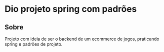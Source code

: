 # Dio projeto spring com padrões

## Sobre
Projeto com ideia de ser o backend de um ecommerce de jogos, praticando spring e padrões de projeto.